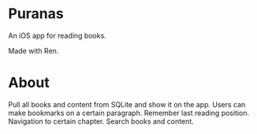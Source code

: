 # Puranas
An iOS app for reading books.

Made with Ren.

# About

Pull all books and content from SQLite and show it on the app.
Users can make bookmarks on a certain paragraph.
Remember last reading position.
Navigation to certain chapter.
Search books and content.
